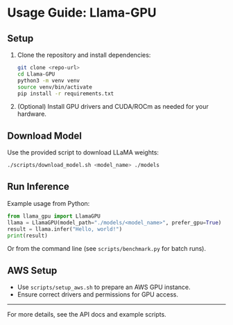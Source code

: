 # Usage Guide: Llama-GPU

## Setup
1. Clone the repository and install dependencies:
   ```bash
   git clone <repo-url>
   cd Llama-GPU
   python3 -m venv venv
   source venv/bin/activate
   pip install -r requirements.txt
   ```
2. (Optional) Install GPU drivers and CUDA/ROCm as needed for your hardware.

## Download Model
Use the provided script to download LLaMA weights:
```bash
./scripts/download_model.sh <model_name> ./models
```

## Run Inference
Example usage from Python:
```python
from llama_gpu import LlamaGPU
llama = LlamaGPU(model_path="./models/<model_name>", prefer_gpu=True)
result = llama.infer("Hello, world!")
print(result)
```

Or from the command line (see `scripts/benchmark.py` for batch runs).

## AWS Setup
- Use `scripts/setup_aws.sh` to prepare an AWS GPU instance.
- Ensure correct drivers and permissions for GPU access.

---
For more details, see the API docs and example scripts.
